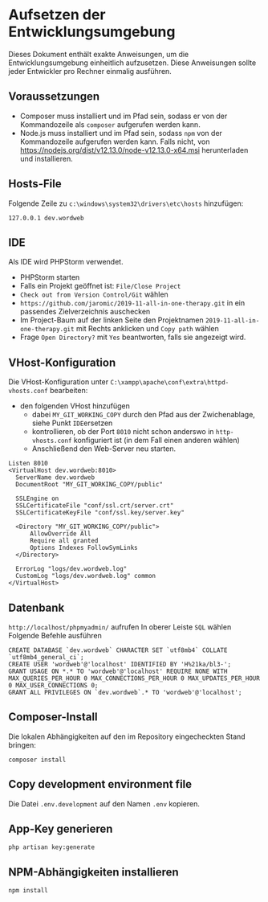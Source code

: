 # Aufsetzen der Entwicklungsumgebung

Dieses Dokument enthält exakte Anweisungen, um die Entwicklungsumgebung einheitlich aufzusetzen. Diese Anweisungen sollte jeder Entwickler pro Rechner einmalig ausführen.

## Voraussetzungen

* Composer muss installiert und im Pfad sein, sodass er von der Kommandozeile als `composer` aufgerufen werden kann.
* Node.js muss installiert und im Pfad sein, sodass `npm` von der Kommandozeile aufgerufen werden kann. Falls nicht, von https://nodejs.org/dist/v12.13.0/node-v12.13.0-x64.msi  herunterladen und installieren.

## Hosts-File

Folgende Zeile zu `c:\windows\system32\drivers\etc\hosts` hinzufügen:

```
127.0.0.1 dev.wordweb
```

## IDE

Als IDE wird PHPStorm verwendet.

* PHPStorm starten
* Falls ein Projekt geöffnet ist: `File/Close Project`
* `Check out from Version Control/Git` wählen
* `https://github.com/jaromic/2019-11-all-in-one-therapy.git` in ein passendes Zielverzeichnis auschecken
* Im Project-Baum auf der linken Seite den Projektnamen `2019-11-all-in-one-therapy.git` mit Rechts anklicken und `Copy path` wählen
* Frage `Open Directory?` mit `Yes` beantworten, falls sie angezeigt wird.

## VHost-Konfiguration
Die VHost-Konfiguration unter `C:\xampp\apache\conf\extra\httpd-vhosts.conf` bearbeiten:
* den folgenden VHost hinzufügen
    * dabei `MY_GIT_WORKING_COPY` durch den Pfad aus der Zwichenablage, siehe Punkt `IDE`ersetzen
    * kontrollieren, ob der Port `8010` nicht schon anderswo in `http-vhosts.conf` konfiguriert ist (in dem Fall einen anderen wählen)
    * Anschließend den Web-Server neu starten.

```apacheconfig
Listen 8010
<VirtualHost dev.wordweb:8010>
  ServerName dev.wordweb
  DocumentRoot "MY_GIT_WORKING_COPY/public"

  SSLEngine on
  SSLCertificateFile "conf/ssl.crt/server.crt"
  SSLCertificateKeyFile "conf/ssl.key/server.key"

  <Directory "MY_GIT_WORKING_COPY/public">
      AllowOverride All
      Require all granted
      Options Indexes FollowSymLinks
  </Directory>

  ErrorLog "logs/dev.wordweb.log"
  CustomLog "logs/dev.wordweb.log" common
</VirtualHost>
```

## Datenbank

`http://localhost/phpmyadmin/` aufrufen
In oberer Leiste `SQL` wählen
Folgende Befehle ausführen

```mysql
CREATE DATABASE `dev.wordweb` CHARACTER SET `utf8mb4` COLLATE `utf8mb4_general_ci`;
CREATE USER 'wordweb'@'localhost' IDENTIFIED BY 'H%21ka/bl3-';
GRANT USAGE ON *.* TO 'wordweb'@'localhost' REQUIRE NONE WITH MAX_QUERIES_PER_HOUR 0 MAX_CONNECTIONS_PER_HOUR 0 MAX_UPDATES_PER_HOUR 0 MAX_USER_CONNECTIONS 0;
GRANT ALL PRIVILEGES ON `dev.wordweb`.* TO 'wordweb'@'localhost'; 
```

## Composer-Install

Die lokalen Abhängigkeiten auf den im Repository eingecheckten Stand bringen:

```
composer install
```

## Copy development environment file

Die Datei `.env.development` auf den Namen `.env` kopieren.

## App-Key generieren

```
php artisan key:generate
```

## NPM-Abhängigkeiten installieren

```
npm install
```

